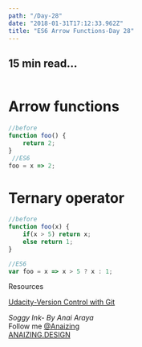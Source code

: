 ```yaml
---
path: "/Day-28"
date: "2018-01-31T17:12:33.962Z"
title: "ES6 Arrow Functions-Day 28"
---
```


## 15 min read...

![]()


# Arrow functions 



```js
//before
function foo() {
    return 2;
}
 //ES6
foo = x => 2;
```


# Ternary operator

```js
//before
function foo(x) {
    if(x > 5) return x;
    else return 1;
}

//ES6
var foo = x => x > 5 ? x : 1;
```


Resources

[Udacity-Version Control with Git ](https://classroom.udacity.com/courses/ud123)

_Soggy Ink- By Anai Araya_<br>
Follow me [@Anaizing](https://twitter.com/Anaizing) <br>
[ANAIZING.DESIGN](https://anaizing.design/)
